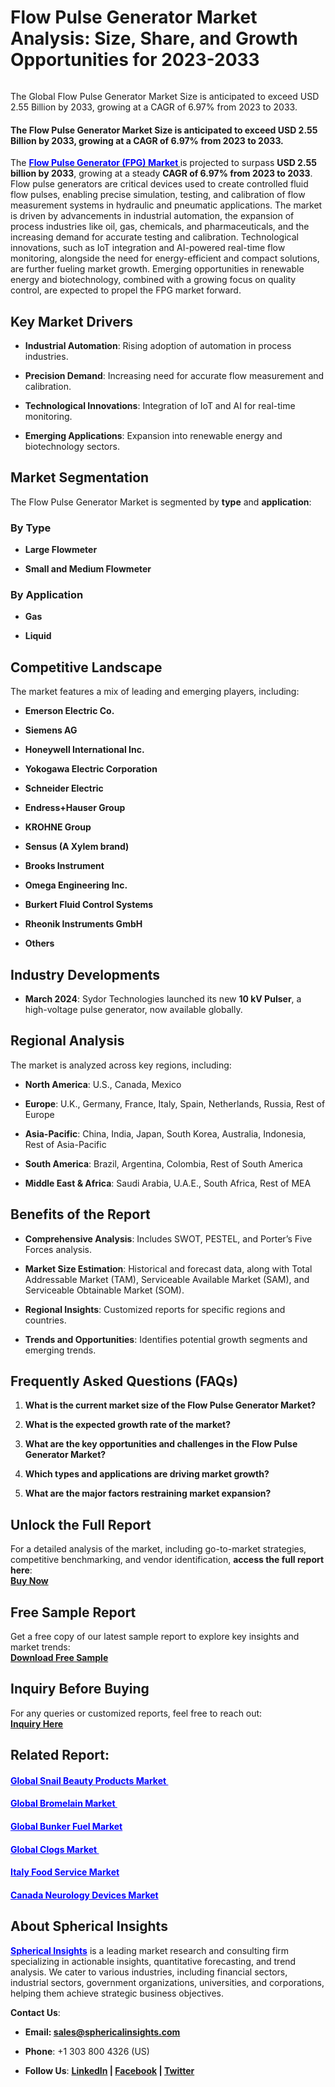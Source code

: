 <div class="wow_read_blog_hdr_img">
<div class="wow_read_blog_hdr_img_innr">
<h1>Flow Pulse Generator Market Analysis: Size, Share, and Growth Opportunities for 2023-2033</h1>
</div>
<div class="wow_main_float_head_img"><img src="https://www.vevioz.com/upload/photos/2025/01/KXzDvlKCczPdXJ2edTgO_31_770ac9be45ba83a29378e933629e97c7_image.jpg" alt="" /></div>
</div>
<div class="read-blog-container">
<div class="read-blog-desc">
<p class="mb-0">The Global Flow Pulse Generator Market Size is anticipated to exceed USD 2.55 Billion by 2033, growing at a CAGR of 6.97% from 2023 to 2033.</p>
</div>
<div class="read-content">
<h4><strong>The Flow Pulse Generator Market Size is anticipated to exceed USD 2.55 Billion by 2033, growing at a CAGR of 6.97% from 2023 to 2033.</strong></h4>
<p>The&nbsp;<a href="https://www.sphericalinsights.com/reports/flow-pulse-generator-market" target="_blank" rel="noopener"><strong><span style="color: #0000ff;">Flow Pulse Generator (FPG) Market</span>&nbsp;</strong></a>is projected to surpass&nbsp;<strong>USD 2.55 billion by 2033</strong>, growing at a steady&nbsp;<strong>CAGR of 6.97% from 2023 to 2033</strong>. Flow pulse generators are critical devices used to create controlled fluid flow pulses, enabling precise simulation, testing, and calibration of flow measurement systems in hydraulic and pneumatic applications. The market is driven by advancements in industrial automation, the expansion of process industries like oil, gas, chemicals, and pharmaceuticals, and the increasing demand for accurate testing and calibration. Technological innovations, such as IoT integration and AI-powered real-time flow monitoring, alongside the need for energy-efficient and compact solutions, are further fueling market growth. Emerging opportunities in renewable energy and biotechnology, combined with a growing focus on quality control, are expected to propel the FPG market forward.</p>
<h2>Key Market Drivers</h2>
<ul>
<li>
<p><strong>Industrial Automation</strong>: Rising adoption of automation in process industries.</p>
</li>
<li>
<p><strong>Precision Demand</strong>: Increasing need for accurate flow measurement and calibration.</p>
</li>
<li>
<p><strong>Technological Innovations</strong>: Integration of IoT and AI for real-time monitoring.</p>
</li>
<li>
<p><strong>Emerging Applications</strong>: Expansion into renewable energy and biotechnology sectors.</p>
</li>
</ul>
<h2>Market Segmentation</h2>
<p>The Flow Pulse Generator Market is segmented by&nbsp;<strong>type</strong>&nbsp;and&nbsp;<strong>application</strong>:</p>
<h3>By Type</h3>
<ul>
<li>
<p><strong>Large Flowmeter</strong></p>
</li>
<li>
<p><strong>Small and Medium Flowmeter</strong></p>
</li>
</ul>
<h3>By Application</h3>
<ul>
<li>
<p><strong>Gas</strong></p>
</li>
<li>
<p><strong>Liquid</strong></p>
</li>
</ul>
<h2>Competitive Landscape</h2>
<p>The market features a mix of leading and emerging players, including:</p>
<ul>
<li>
<p><strong>Emerson Electric Co.</strong></p>
</li>
<li>
<p><strong>Siemens AG</strong></p>
</li>
<li>
<p><strong>Honeywell International Inc.</strong></p>
</li>
<li>
<p><strong>Yokogawa Electric Corporation</strong></p>
</li>
<li>
<p><strong>Schneider Electric</strong></p>
</li>
<li>
<p><strong>Endress+Hauser Group</strong></p>
</li>
<li>
<p><strong>KROHNE Group</strong></p>
</li>
<li>
<p><strong>Sensus (A Xylem brand)</strong></p>
</li>
<li>
<p><strong>Brooks Instrument</strong></p>
</li>
<li>
<p><strong>Omega Engineering Inc.</strong></p>
</li>
<li>
<p><strong>Burkert Fluid Control Systems</strong></p>
</li>
<li>
<p><strong>Rheonik Instruments GmbH</strong></p>
</li>
<li>
<p><strong>Others</strong></p>
</li>
</ul>
<h2>Industry Developments</h2>
<ul>
<li>
<p><strong>March 2024</strong>: Sydor Technologies launched its new&nbsp;<strong>10 kV Pulser</strong>, a high-voltage pulse generator, now available globally.</p>
</li>
</ul>
<h2>Regional Analysis</h2>
<p>The market is analyzed across key regions, including:</p>
<ul>
<li>
<p><strong>North America</strong>: U.S., Canada, Mexico</p>
</li>
<li>
<p><strong>Europe</strong>: U.K., Germany, France, Italy, Spain, Netherlands, Russia, Rest of Europe</p>
</li>
<li>
<p><strong>Asia-Pacific</strong>: China, India, Japan, South Korea, Australia, Indonesia, Rest of Asia-Pacific</p>
</li>
<li>
<p><strong>South America</strong>: Brazil, Argentina, Colombia, Rest of South America</p>
</li>
<li>
<p><strong>Middle East &amp; Africa</strong>: Saudi Arabia, U.A.E., South Africa, Rest of MEA</p>
</li>
</ul>
<h2>Benefits of the Report</h2>
<ul>
<li>
<p><strong>Comprehensive Analysis</strong>: Includes SWOT, PESTEL, and Porter&rsquo;s Five Forces analysis.</p>
</li>
<li>
<p><strong>Market Size Estimation</strong>: Historical and forecast data, along with Total Addressable Market (TAM), Serviceable Available Market (SAM), and Serviceable Obtainable Market (SOM).</p>
</li>
<li>
<p><strong>Regional Insights</strong>: Customized reports for specific regions and countries.</p>
</li>
<li>
<p><strong>Trends and Opportunities</strong>: Identifies potential growth segments and emerging trends.</p>
</li>
</ul>
<h2>Frequently Asked Questions (FAQs)</h2>
<ol start="1">
<li>
<p><strong>What is the current market size of the Flow Pulse Generator Market?</strong></p>
</li>
<li>
<p><strong>What is the expected growth rate of the market?</strong></p>
</li>
<li>
<p><strong>What are the key opportunities and challenges in the Flow Pulse Generator Market?</strong></p>
</li>
<li>
<p><strong>Which types and applications are driving market growth?</strong></p>
</li>
<li>
<p><strong>What are the major factors restraining market expansion?</strong></p>
</li>
</ol>
<h2>Unlock the Full Report</h2>
<p>For a detailed analysis of the market, including go-to-market strategies, competitive benchmarking, and vendor identification,&nbsp;<strong>access the full report here</strong>:<br /><strong><a href="https://www.sphericalinsights.com/checkout/7684" target="_blank" rel="noopener noreferrer">Buy Now</a></strong></p>
<h2>Free Sample Report</h2>
<p>Get a free copy of our latest sample report to explore key insights and market trends:<br /><strong><a href="https://www.sphericalinsights.com/request-sample/7684" target="_blank" rel="noopener noreferrer">Download Free Sample</a></strong></p>
<h2>Inquiry Before Buying</h2>
<p>For any queries or customized reports, feel free to reach out:<br /><strong><a href="https://www.sphericalinsights.com/inquiry-before-buying/7684" target="_blank" rel="noopener noreferrer">Inquiry Here</a></strong></p>
<h2>Related Report:</h2>
<h4><span style="color: #0000ff;"><strong><a style="color: #0000ff;" href="https://www.globenewswire.com/news-release/2024/08/31/2938752/0/en/Global-Snail-Beauty-Products-Market-Size-To-Worth-USD-2-40-Billion-By-2033-CAGR-of-5-77.html" target="_blank" rel="noopener">Global Snail Beauty Products Market&nbsp;</a></strong></span></h4>
<h4><span style="color: #0000ff;"><strong><a style="color: #0000ff;" href="https://www.globenewswire.com/news-release/2024/08/30/2938662/0/en/Global-Bromelain-Market-Size-To-Worth-USD-51-8-Million-By-2033-CAGR-of-6-8.html" target="_blank" rel="noopener">Global Bromelain Market&nbsp;</a></strong></span></h4>
<h4 class="news-post-title"><span style="color: #0000ff;"><strong><a style="color: #0000ff;" href="https://www.sphericalinsights.com/fr/reports/bunker-fuel-market" target="_blank" rel="noopener">Global Bunker Fuel Market</a></strong></span></h4>
<h4 class="news-post-title"><span style="color: #0000ff;"><strong><a style="color: #0000ff;" href="https://www.sphericalinsights.com/fr/reports/clogs-market" target="_blank" rel="noopener">Global Clogs Market&nbsp;</a></strong></span></h4>
<h4 class="news-post-title"><span style="color: #0000ff;"><strong><a style="color: #0000ff;" href="https://www.sphericalinsights.com/de/reports/italy-food-service-market" target="_blank" rel="noopener">Italy Food Service Market</a></strong></span></h4>
<h4 class="news-post-title"><span style="color: #0000ff;"><strong><a style="color: #0000ff;" href="https://www.sphericalinsights.com/de/reports/canada-neurology-devices-market" target="_blank" rel="noopener">Canada Neurology Devices Market</a></strong></span></h4>
<h2>About Spherical Insights</h2>
<p><span style="color: #0000ff;"><strong><a style="color: #0000ff;" href="https://www.sphericalinsights.com/reports/flow-pulse-generator-market" target="_blank" rel="noopener">Spherical Insights</a></strong></span>&nbsp;is a leading market research and consulting firm specializing in actionable insights, quantitative forecasting, and trend analysis. We cater to various industries, including financial sectors, industrial sectors, government organizations, universities, and corporations, helping them achieve strategic business objectives.</p>
<p><strong>Contact Us</strong>:</p>
<ul>
<li>
<p><strong>Email:&nbsp;<a href="mailto:sales@sphericalinsights.com" target="_blank" rel="noopener noreferrer">sales@sphericalinsights.com</a></strong></p>
</li>
<li>
<p><strong>Phone</strong>: +1 303 800 4326 (US)</p>
</li>
<li>
<p><strong>Follow Us</strong>:&nbsp;<strong><a href="https://www.linkedin.com/" target="_blank" rel="noopener noreferrer">LinkedIn</a>&nbsp;|&nbsp;<a href="https://www.facebook.com/" target="_blank" rel="noopener noreferrer">Facebook</a>&nbsp;|&nbsp;<a href="https://www.twitter.com/" target="_blank" rel="noopener noreferrer">Twitter</a></strong></p>
</li>
</ul>
</div>
</div>
